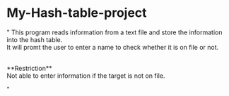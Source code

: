 # My-Hash-table-project
"
This program reads information from a text file and store the information into the hash table.<br />
It will promt the user to enter a name to check whether it is on file or not. <br />

<br />
**Restriction**<br />
Not able to enter information if the target is not on file.



"
